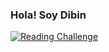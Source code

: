 ### Hola! Soy Dibin
[![Reading Challenge](https://img.shields.io/badge/Reading%20Challenge-5%2F15-orange?logo=bookStack)](https://www.goodreads.com/challenges/11650-2021-reading-challenge)
